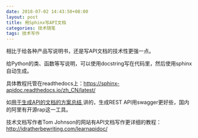 ```yaml
---
date: 2018-07-02 14:43:50+08:00
layout: post
title: 用Sphinx写API文档
categories: 技术随笔
tags: 技术写作
---
```


相比于给各种产品写说明书，还是写API文档的技术性更强一点。

给Python的类、函数等写说明，可以使用docstring写在代码里，然后使用sphinx自动生成。

具体教程托管在readthedocs上：<https://sphinx-apidoc.readthedocs.io/zh_CN/latest/>

如[用于生成API的文档的方案总结 ](https://cnodejs.org/topic/567d612c435249f221f53a89)讲的，生成REST API用swagger更好些，国内的阿里有开源rap这一工具。

技术文档写作者Tom Johnson的网站有API文档写作更详细的教程：<http://idratherbewriting.com/learnapidoc/>



